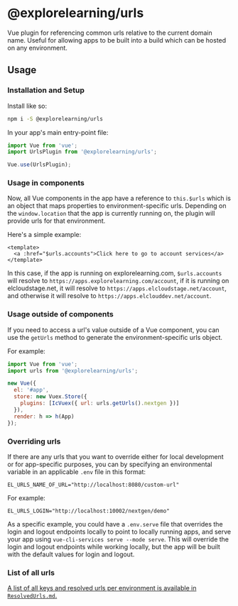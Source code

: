 # @explorelearning/urls

Vue plugin for referencing common urls relative to the current domain name. Useful for allowing apps to be built into a build which can be hosted on any environment.

## Usage

### Installation and Setup

Install like so:

```bash
npm i -S @explorelearning/urls
```

In your app's main entry-point file:

```js
import Vue from 'vue';
import UrlsPlugin from '@explorelearning/urls';

Vue.use(UrlsPlugin);
```

### Usage in components

Now, all Vue components in the app have a reference to `this.$urls` which is an object that maps properties to environment-specific urls. Depending on the `window.location` that the app is currently running on, the plugin will provide urls for that environment.

Here's a simple example:

```vue
<template>
  <a :href="$urls.accounts">Click here to go to account services</a>
</template>
```

In this case, if the app is running on explorelearning.com, `$urls.accounts` will resolve to `https://apps.explorelearning.com/account`, if it is running on elcloudstage.net, it will resolve to `https://apps.elcloudstage.net/account`, and otherwise it will resolve to `https://apps.elclouddev.net/account`.

### Usage outside of components

If you need to access a url's value outside of a Vue component, you can use the `getUrls` method to generate the environment-specific urls object.

For example:

```js
import Vue from 'vue';
import urls from '@explorelearning/urls';

new Vue({
  el: '#app',
  store: new Vuex.Store({
    plugins: [IcVuex({ url: urls.getUrls().nextgen })]
  }),
  render: h => h(App)
});
```

### Overriding urls

If there are any urls that you want to override either for local development or for app-specific purposes, you can by specifying an environmental variable in an applicable `.env` file in this format:

```env
EL_URLS_NAME_OF_URL="http://localhost:8080/custom-url"
```

For example:

```env
EL_URLS_LOGIN="http://localhost:10002/nextgen/demo"
```

As a specific example, you could have a `.env.serve` file that overrides the login and logout endpoints locally to point to locally running apps, and serve your app using `vue-cli-services serve --mode serve`. This will override the login and logout endpoints while working locally, but the app will be built with the default values for login and logout.

### List of all urls

[A list of all keys and resolved urls per environment is available in `ResolvedUrls.md`.](https://github.com/ExploreLearning/el-web/blob/main/packages/urls/ResolvedUrls.md)
